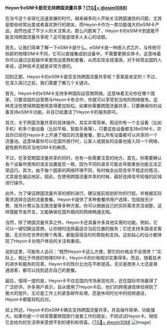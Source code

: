 **Heyon卡eSIM卡是否支持跨国流量共享？[[TG💪+ @esim1088](https://t.me/s/esim1088)]**

在当今这个全球化迅速发展的时代，越来越多的人开始关注跨国通信的问题，尤其是那些经常出差或者喜欢旅行的朋友。而Heyon卡作为一款功能强大的eSIM卡产品，自然也成了不少人的关注焦点。那么问题来了，Heyon卡的eSIM卡到底能不能支持跨国流量共享呢？这可能是很多人关心的话题。

首先，让我们简单了解一下eSIM卡是什么。eSIM卡是一种嵌入式芯片，与传统可拆卸的物理SIM卡不同，它可以直接集成到设备中，不需要更换实体卡。这意味着你可以通过远程操作来更改运营商和套餐，从而实现全球漫游。对于经常出国的人来说，这种技术无疑是非常方便的。

回到正题，Heyon卡的eSIM卡是否支持跨国流量共享呢？答案是肯定的！不过，在深入探讨之前，我们需要了解几个关键点。

首先，Heyon卡的eSIM卡支持多种国际运营商网络。这意味着无论你在哪个国家，只要该国的运营商与Heyon卡有合作，你就可以享受到当地的网络服务。这种灵活性使得跨国使用变得更加轻松。如果你需要跨国流量共享，只要确保你的设备支持eSIM卡功能，并且已经激活了Heyon卡的服务即可。

其次，关于跨国流量共享的具体操作，其实非常简单。假设你有一个主设备（比如手机）和多个副设备（比如平板、智能手表等），只要这些设备都支持eSIM卡，并且你已经在Heyon卡上开通了相应的流量套餐，那么所有设备都可以共享同一个流量池。这意味着你可以在国外旅行时，让家人或朋友的设备也接入同一个网络，避免额外购买当地SIM卡的麻烦。

不过，在享受跨国流量共享的同时，也有一些需要注意的地方。首先，你需要确认各个设备所使用的语言设置是否一致，因为不同的语言可能会导致某些功能无法正常运行。其次，由于每个国家的网络环境不同，有时候会出现信号不稳定的情况，尤其是在偏远地区。因此，在使用跨国流量共享的时候，最好选择信号较强的区域进行操作。

此外，为了保证跨国流量共享的顺利进行，建议提前规划好你的行程，并根据实际需求选择合适的流量套餐。Heyon卡提供了多种套餐供用户选择，包括按天计费、按月计费以及无限流量等多种方案。你可以根据自己的实际需求灵活调整，这样既能节省开支，又能确保在国外期间的网络畅通无阻。

当然，除了跨国流量共享之外，Heyon卡还具备许多其他实用的功能。例如，它可以一键切换运营商，让你随时选择最适合当前位置的服务；它还支持多国语言客服，无论你在世界的哪个角落，都能获得及时的帮助和支持。这些贴心的设计都体现了Heyon卡对用户体验的关注和重视。

说到这里，可能有人会问：“既然Heyon卡这么方便，那它的价格会不会很贵？”实际上，相比于传统的物理SIM卡，Heyon卡的价格相对实惠得多。而且，随着技术的进步和服务的完善，Heyon卡的性价比也在不断提高。无论是商务人士还是普通游客，都可以找到适合自己的套餐。

最后，值得一提的是，Heyon卡不仅在国内市场表现优异，还在国际市场赢得了广泛好评。许多用户表示，自从使用了Heyon卡后，他们的跨境通信体验得到了极大的提升。无论是工作上的紧急邮件处理，还是休闲时光中的视频通话，Heyon卡都能轻松应对。

综上所述，Heyon卡的eSIM卡确实支持跨国流量共享，并且操作简单、功能强大。如果你是一个经常需要跨国旅行或者工作的朋友，不妨试试Heyon卡。相信它会给你的生活带来意想不到的便利和惊喜。[[TG💪+ @esim1088](https://t.me/s/esim1088) ![Image](https://i.postimg.cc/4NQfJmqS/Snipaste-2025-05-13-00-14-12.png)]